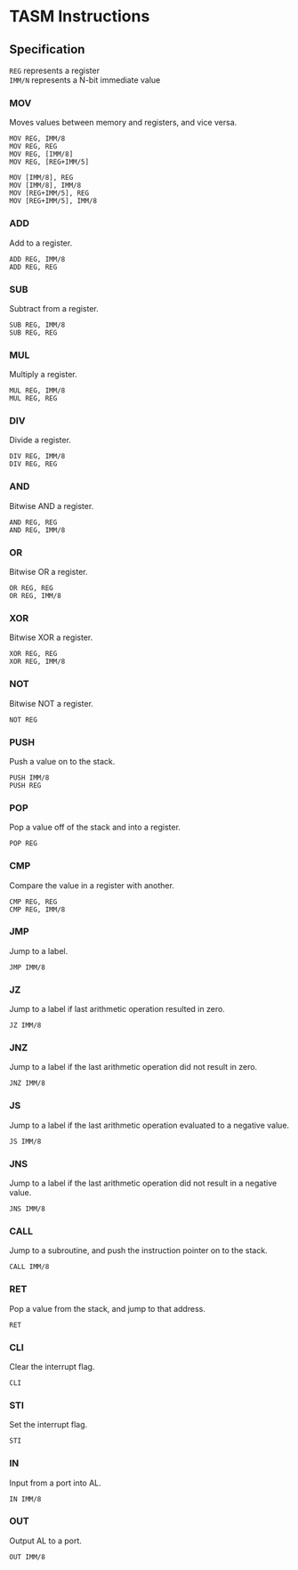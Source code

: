 # TASM Instructions

## Specification

`REG` represents a register  
`IMM/N` represents a N-bit immediate value

### MOV

Moves values between memory and registers, and vice versa.

```
MOV REG, IMM/8
MOV REG, REG
MOV REG, [IMM/8]
MOV REG, [REG+IMM/5]

MOV [IMM/8], REG
MOV [IMM/8], IMM/8
MOV [REG+IMM/5], REG
MOV [REG+IMM/5], IMM/8
```

### ADD

Add to a register.

```
ADD REG, IMM/8
ADD REG, REG
```

### SUB

Subtract from a register.

```
SUB REG, IMM/8
SUB REG, REG
```

### MUL

Multiply a register.

```
MUL REG, IMM/8
MUL REG, REG
```

### DIV

Divide a register.

```
DIV REG, IMM/8
DIV REG, REG
```

### AND

Bitwise AND a register.

```
AND REG, REG
AND REG, IMM/8
```

### OR

Bitwise OR a register.

```
OR REG, REG
OR REG, IMM/8
```

### XOR

Bitwise XOR a register.

```
XOR REG, REG
XOR REG, IMM/8
```

### NOT

Bitwise NOT a register.

```
NOT REG
```

### PUSH

Push a value on to the stack.

```
PUSH IMM/8
PUSH REG
```

### POP

Pop a value off of the stack and into a register.

```
POP REG
```

### CMP

Compare the value in a register with another.

```
CMP REG, REG
CMP REG, IMM/8
```

### JMP

Jump to a label.

```
JMP IMM/8
```

### JZ

Jump to a label if last arithmetic operation resulted in zero.

```
JZ IMM/8
```

### JNZ

Jump to a label if the last arithmetic operation did not result in zero.

```
JNZ IMM/8
```

### JS

Jump to a label if the last arithmetic operation evaluated to a negative value.

```
JS IMM/8
```

### JNS

Jump to a label if the last arithmetic operation did not result in a negative value.

```
JNS IMM/8
```

### CALL

Jump to a subroutine, and push the instruction pointer on to the stack.

```
CALL IMM/8
```

### RET

Pop a value from the stack, and jump to that address.

```
RET
```

### CLI

Clear the interrupt flag.

```
CLI
```

### STI

Set the interrupt flag.

```
STI
```

### IN

Input from a port into AL.

```
IN IMM/8
```

### OUT

Output AL to a port.

```
OUT IMM/8
```